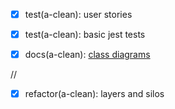- [x] test(a-clean): user stories
- [x] test(a-clean): basic jest tests
- [x] docs(a-clean): [class diagrams](https://yuml.me/academiabinaria/a-clean.jpg)



//
- [x] refactor(a-clean):  layers and silos
